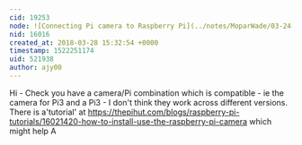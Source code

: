 ```yaml
---
cid: 19253
node: ![Connecting Pi camera to Raspberry Pi](../notes/MoparWade/03-24-2018/connecting-pi-camera-to-raspberry-pi)
nid: 16016
created_at: 2018-03-28 15:32:54 +0000
timestamp: 1522251174
uid: 521938
author: ajy00
---
```


Hi - Check you have a camera/Pi combination which is compatible  - ie the camera for Pi3 and a Pi3  - I don't think they work across different versions. 
There is a'tutorial' at https://thepihut.com/blogs/raspberry-pi-tutorials/16021420-how-to-install-use-the-raspberry-pi-camera which might help
A